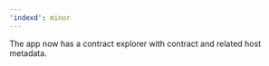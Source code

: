 ```yaml
---
'indexd': minor
---
```


The app now has a contract explorer with contract and related host metadata.
